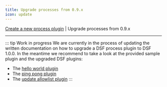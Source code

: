 ```yaml
---
title: Upgrade processes from 0.9.x
icon: update
---
```

 [Create a new process plugin](create.md) | Upgrade processes from 0.9.x

---

::: tip Work in progress
We are currently in the process of updating the written documentation on how to upgrade a DSF process plugin to DSF 1.0.0. In the meantime we recommend to take a look at the provided sample plugin and the upgraded DSF plugins:
- The [hello world plugin](https://github.com/datasharingframework/dsf-process-hello-world)
- The [ping pong plugin](https://github.com/datasharingframework/dsf-process-ping-pong)
- The [update allowlist plugin](https://github.com/datasharingframework/dsf-process-allow-list)
:::